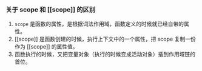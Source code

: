 ### 关于 scope 和 [[scope]] 的区别
1. `scope` 是函数的属性，是根据词法作用域，函数定义的时候就已经自带的属性。
2. [[scope]] 是函数创建的时候，执行上下文中的一个属性，把 scope 复制一份作为 [[scope]] 的属性值。
3. 函数执行的时候，又把变量对象（执行的时候变成活动对象）插到作用域链的首位。